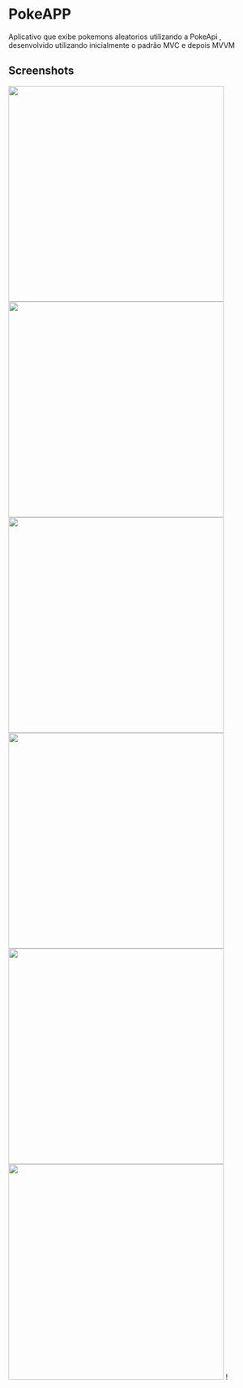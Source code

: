 # PokeAPP

Aplicativo que exibe pokemons aleatorios utilizando a PokeApi , desenvolvido utilizando inicialmente o padrão MVC e depois MVVM

## Screenshots

<img src="https://user-images.githubusercontent.com/18319251/119211210-2c35b280-ba87-11eb-8f1c-2ea86b5d6939.png" width="425"/> <img src="https://user-images.githubusercontent.com/18319251/119211227-47082700-ba87-11eb-88a0-a815a90400e5.png" width="425"/> 
<img src="" width="425"/> <img src="image2.png" width="425"/> 
<img src="https://user-images.githubusercontent.com/18319251/119211269-859de180-ba87-11eb-87a0-4ee881957ce9.png" width="425"/> <img src="image2.png" width="425"/> !


